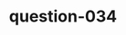 ---
layout: question
title: question-034
number: 034
question: Other than wood, name a material or part that might be used when building a house.
answer1: Brick | 33
answer2: Glass | 20
answer3: Nails | 20
answer4: Concrete | 17
answer5: Steel | 8
answer6: Plastic | 4
answer7: Insulation | 3
answer8: Vinyl | 2
answer9:
answer10:
---
